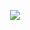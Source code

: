 <p align="center">
  <img src= https://github.com/yashasvimisra2798/yashasvimisra2798/blob/main/yashasvi.gif>
</p>

<!--
**yashasvimisra2798/yashasvimisra2798** is a ✨ _special_ ✨ repository because its `README.md` (this file) appears on your GitHub profile.

Here are some ideas to get you started:

- 🔭 I’m currently working on ...
- 🌱 I’m currently learning ...
- 👯 I’m looking to collaborate on ...
- 🤔 I’m looking for help with ...
- 💬 Ask me about ...
- 📫 How to reach me: ...
- 😄 Pronouns: ...
- ⚡ Fun fact: ...
-->
